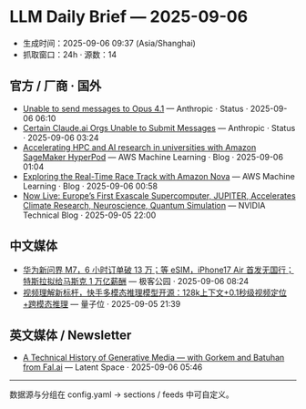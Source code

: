 # LLM Daily Brief — 2025-09-06

- 生成时间：2025-09-06 09:37 (Asia/Shanghai)
- 抓取窗口：24h · 源数：14


## 官方 / 厂商 · 国外

- [Unable to send messages to Opus 4.1](https://status.anthropic.com/incidents/jd66f347jdfp) — Anthropic · Status · 2025-09-06 06:10
- [Certain Claude.ai Orgs Unable to Submit Messages](https://status.anthropic.com/incidents/txhq1m8m1qsy) — Anthropic · Status · 2025-09-06 03:24
- [Accelerating HPC and AI research in universities with Amazon SageMaker HyperPod](https://aws.amazon.com/blogs/machine-learning/accelerating-hpc-and-ai-research-in-universities-with-amazon-sagemaker-hyperpod/) — AWS Machine Learning · Blog · 2025-09-06 01:04
- [Exploring the Real-Time Race Track with Amazon Nova](https://aws.amazon.com/blogs/machine-learning/exploring-the-real-time-race-track-with-amazon-nova/) — AWS Machine Learning · Blog · 2025-09-06 00:58
- [Now Live: Europe’s First Exascale Supercomputer, JUPITER, Accelerates Climate Research, Neuroscience, Quantum Simulation](https://blogs.nvidia.com/blog/jupiter-exascale-supercomputer-live/) — NVIDIA Technical Blog · 2025-09-05 22:00


## 中文媒体

- [华为新问界 M7，6 小时订单破 13 万；等 eSIM，iPhone17 Air 首发无国行；特斯拉拟给马斯克 1 万亿薪酬](http://www.geekpark.net/news/353562) — 极客公园 · 2025-09-06 08:24
- [视频理解新标杆，快手多模态推理模型开源：128k上下文+0.1秒级视频定位+跨模态推理](https://www.qbitai.com/2025/09/328898.html) — 量子位 · 2025-09-05 21:39


## 英文媒体 / Newsletter

- [A Technical History of Generative Media — with Gorkem and Batuhan from Fal.ai](https://www.latent.space/p/fal) — Latent Space · 2025-09-06 05:46

---
数据源与分组在 config.yaml → sections / feeds 中可自定义。